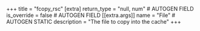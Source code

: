 +++
title = "fcopy_rsc"
[extra]
return_type = "null, num" # AUTOGEN FIELD
is_override = false # AUTOGEN FIELD
[[extra.args]]
name = "File" # AUTOGEN STATIC
description = "The file to copy into the cache"
+++